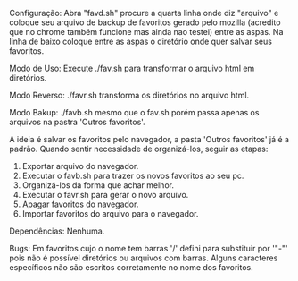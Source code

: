 Configuração:
Abra "favd.sh" procure a quarta linha onde diz "arquivo" e coloque seu arquivo de backup de favoritos gerado pelo mozilla (acredito que no chrome também funcione mas ainda nao testei) entre as aspas.
Na linha de baixo coloque entre as aspas o diretório onde quer salvar seus favoritos. 

Modo de Uso:
Execute ./fav.sh para transformar o arquivo html em diretórios.

Modo Reverso:
./favr.sh transforma os diretórios no arquivo html.

Modo Bakup:
./favb.sh mesmo que o fav.sh porém passa apenas os arquivos na pastra 'Outros favoritos'.

A ideia é salvar os favoritos pelo navegador, a pasta 'Outros favoritos' já é a padrão. Quando sentir necessidade de organizá-los, seguir as etapas:
1) Exportar arquivo do navegador.
2) Executar o favb.sh para trazer os novos favoritos ao seu pc. 
3) Organizá-los da forma que achar melhor.
4) Executar o favr.sh para gerar o novo arquivo.
5) Apagar favoritos do navegador.
6) Importar favoritos do arquivo para o navegador.

Dependências:
Nenhuma.

Bugs:
Em favoritos cujo o nome tem barras '/' defini para substituir por '"-"' pois não é possível diretórios ou arquivos com barras.
Alguns caracteres específicos não são escritos corretamente no nome dos favoritos.


